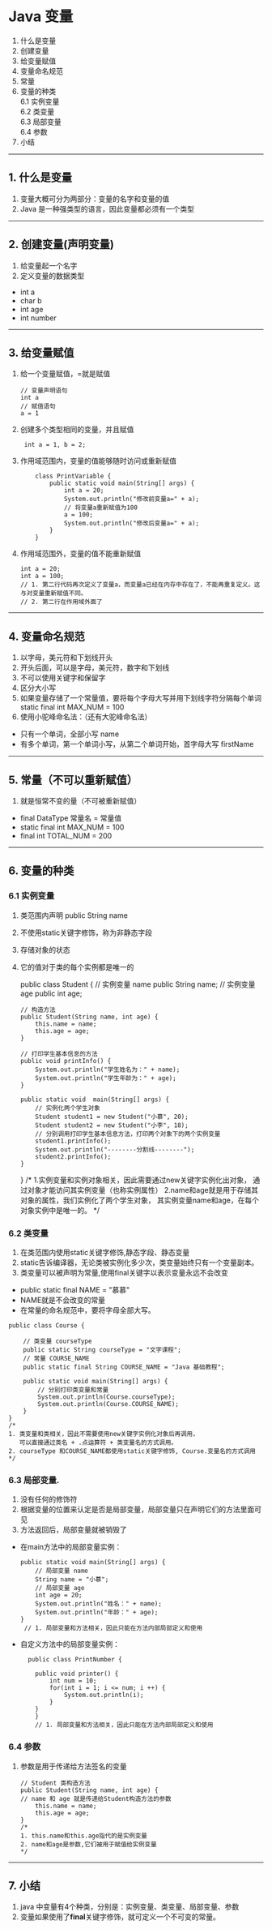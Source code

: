 # Java 变量
1. 什么是变量  
2. 创建变量  
3. 给变量赋值  
4. 变量命名规范  
5. 常量  
6. 变量的种类  
    6.1 实例变量  
    6.2 类变量  
    6.3 局部变量  
    6.4 参数  
7. 小结

---
## 1. 什么是变量
 1. 变量大概可分为两部分：变量的名字和变量的值  
 2. Java 是一种强类型的语言，因此变量都必须有一个类型  
 
 
 

---
## 2. 创建变量(声明变量)
 1. 给变量起一个名字
 2. 定义变量的数据类型
   + int a
   + char b
   + int age 
   + int number


---
## 3. 给变量赋值
 1. 给一个变量赋值，=就是赋值  

        // 变量声明语句
        int a
        // 赋值语句
        a = 1

 2. 创建多个类型相同的变量，并且赋值
 
         int a = 1, b = 2;
         
 3. 作用域范围内，变量的值能够随时访问或重新赋值  
 
            class PrintVariable {
                public static void main(String[] args) {
                    int a = 20;
                    System.out.println("修改前变量a=" + a);
                    // 将变量a重新赋值为100
                    a = 100;
                    System.out.println("修改后变量a=" + a);
                }
            }
            
 4. 作用域范围外，变量的值不能重新赋值  
 
        int a = 20;
        int a = 100;
        // 1. 第二行代码再次定义了变量a，而变量a已经在内存中存在了，不能再重复定义。这与对变量重新赋值不同。
        // 2. 第二行在作用域外面了
        

---
## 4. 变量命名规范
 1. 以字母，美元符和下划线开头  
 2. 开头后面，可以是字母，美元符，数字和下划线  
 3. 不可以使用关键字和保留字  
 4. 区分大小写 
 5. 如果变量存储了一个常量值，要将每个字母大写并用下划线字符分隔每个单词  static final int MAX_NUM = 100    
 6. 使用小驼峰命名法：（还有大驼峰命名法）
   + 只有一个单词，全部小写  name  
   + 有多个单词，第一个单词小写，从第二个单词开始，首字母大写  firstName  
   
   ---
   
## 5. 常量（不可以重新赋值）
 1. 就是恒常不变的量（不可被重新赋值）  
  + final DataType 常量名 = 常量值  
  + static final int MAX_NUM = 100  
  + final int TOTAL_NUM = 200  
  

---
## 6. 变量的种类
### 6.1 实例变量
 1. 类范围内声明  public String name   
 2. 不使用static关键字修饰，称为非静态字段  
 3. 存储对象的状态  
 4. 它的值对于类的每个实例都是唯一的
 
 
    public class Student {
        // 实例变量 name
        public String name;
        // 实例变量 age
        public int age;
    
        // 构造方法
        public Student(String name, int age) {
            this.name = name;
            this.age = age;
        }
    
        // 打印学生基本信息的方法
        public void printInfo() {
            System.out.println("学生姓名为：" + name);
            System.out.println("学生年龄为：" + age);
        }
    
        public static void  main(String[] args) {
            // 实例化两个学生对象
            Student student1 = new Student("小慕", 20);
            Student student2 = new Student("小李", 18);
            // 分别调用打印学生基本信息方法，打印两个对象下的两个实例变量
            student1.printInfo();
            System.out.println("--------分割线--------");
            student2.printInfo();
        }
    }
    /*
    1.实例变量和实例对象相关，因此需要通过new关键字实例化出对象，
      通过对象才能访问其实例变量（也称实例属性）
    2.name和age就是用于存储其对象的属性，我们实例化了两个学生对象，
      其实例变量name和age，在每个对象实例中是唯一的。
    */
    
### 6.2 类变量
 1. 在类范围内使用static关键字修饰,静态字段、静态变量  
 2. static告诉编译器，无论类被实例化多少次，类变量始终只有一个变量副本。
 3. 类变量可以被声明为常量,使用final关键字以表示变量永远不会改变
   + public static final NAME = "慕慕"
   + NAME就是不会改变的常量
   + 在常量的命名规范中，要将字母全部大写。

    public class Course {
      
        // 类变量 courseType
        public static String courseType = "文字课程";
        // 常量 COURSE_NAME
        public static final String COURSE_NAME = "Java 基础教程";
        
        public static void main(String[] args) {
            // 分别打印类变量和常量
            System.out.println(Course.courseType);
            System.out.println(Course.COURSE_NAME);
        }
    }
    /*
    1. 类变量和类相关，因此不需要使用new关键字实例化对象后再调用，
       可以直接通过类名 + .点运算符 + 类变量名的方式调用。  
    2. courseType 和COURSE_NAME都使用static关键字修饰, Course.变量名的方式调用
    */
    
### 6.3 局部变量.
 1. 没有任何的修饰符
 2. 根据变量的位置来认定是否是局部变量，局部变量只在声明它们的方法里面可见
 3. 方法返回后，局部变量就被销毁了   
  
  + 在main方法中的局部变量实例：
  
        public static void main(String[] args) {
            // 局部变量 name
            String name = "小慕";
            // 局部变量 age
            int age = 20;    	
            System.out.println("姓名：" + name);
            System.out.println("年龄：" + age);
        }
         // 1. 局部变量和方法相关，因此只能在方法内部局部定义和使用
         
  + 自定义方法中的局部变量实例：
  
  
          public class PrintNumber {
          
            public void printer() {
                int num = 10;
                for(int i = 1; i <= num; i ++) {
                    System.out.println(i);
                }
            }
            }
            // 1. 局部变量和方法相关，因此只能在方法内部局部定义和使用

### 6.4 参数
 1. 参数是用于传递给方法签名的变量  
 
        // Student 类构造方法
        public Student(String name, int age) {  
        // name 和 age 就是传递给Student构造方法的参数
            this.name = name;
            this.age = age;
        }
        /*
        1. this.name和this.age指代的是实例变量
        2. name和age是参数,它们被用于赋值给实例变量
        */


---
## 7. 小结
 1. java 中变量有4个种类，分别是：实例变量、类变量、局部变量、参数  
 2. 变量如果使用了**final**关键字修饰，就可定义一个不可变的常量。  
 